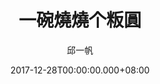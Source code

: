 ---
issue: 256
title: 一碗燒燒个粄圓
author: 邱一帆
language: 四縣
date: 2017-12-28T00:00:00.000+08:00
topic: 抒懷
difficulty: 2
wikidata: Q98096128
wikidata_link: https://www.wikidata.org/wiki/Q98096128
---